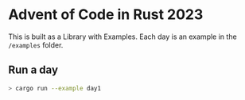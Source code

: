 # Advent of Code in Rust 2023

This is built as a Library with Examples.
Each day is an example in the `/examples` folder.

## Run a day

```sh
> cargo run --example day1
```
